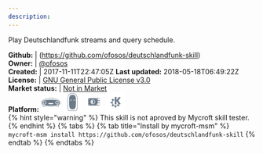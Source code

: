 ```yaml
---
description: 
---
```

Play Deutschlandfunk streams and query schedule.

**Github:** | (https://github.com/ofosos/deutschlandfunk-skill)  
**Owner:** | [@ofosos](https://github.com/ofosos)  
**Created:** | 2017-11-11T22:47:05Z  **Last updated:** 2018-05-18T06:49:22Z  
**License:** | [GNU General Public License v3.0](https://api.github.com/licenses/gpl-3.0)  
**Market status:** | [Not in Market](https://market.mycroft.ai/skill/)  
**Platform:**   ![](.gitbook/assets/mark-1-icon.png)  ![](.gitbook/assets/mark-2-icon.png)  ![](.gitbook/assets/picroft-icon.png)  ![](.gitbook/assets/kde.png)   
{% hint style="warning" %}
This skill is not aproved by Mycroft skill tester.
{% endhint %}
  {% tabs %}
{% tab title="Install by mycroft-msm" %}
``` mycroft-msm install https://github.com/ofosos/deutschlandfunk-skill```
{% endtab %}
  {% endtabs %}
  